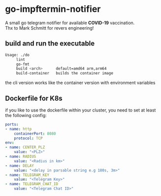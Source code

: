 # go-impftermin-notifier

A small go telegram notifier for available __COVID-19__ vaccination.  
Thx to Mark Schmitt for revers engineering!

## build and run the executable

```bash
Usage: ./do
	 lint
	 go-fmt
	 build <arch>      default=amd64 arm,arm64
	 build-container   builds the container image
```

the cli version works like the container version with environment variables

## Dockerfile for K8s

if you like to use the dockerfile within your cluster, you need to set at least the following config:

```yaml
ports:
- name: http
    containerPort: 8080
    protocol: TCP
env:
- name: CENTER_PLZ
    value: "<PLZ>"
- name: RADIUS
    value: "<Radius in km>"
- name: DELAY
    value: "<delay in parsable string e.g 180s, 3m>"
- name: TELEGRAM_KEY
    value: "<Telegram Key>"
- name: TELEGRAM_CHAT_ID
    value: "<Telegram Chat ID>"
```